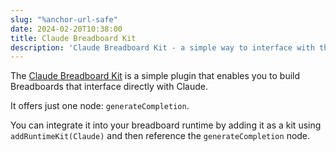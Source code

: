 ```yaml
---
slug: "%anchor-url-safe"
date: 2024-02-20T10:38:00
title: Claude Breadboard Kit
description: 'Claude Breadboard Kit - a simple way to interface with the Claude API'
---
```


The [Claude Breadboard Kit](https://github.com/PaulKinlan/claude-breadboard-kit "https://github.com/PaulKinlan/claude-breadboard-kit") is a simple plugin that enables you to build Breadboards that interface directly with Claude.

It offers just one node: `generateCompletion`.

You can integrate it into your breadboard runtime by adding it as a kit using `addRuntimeKit(Claude)` and then reference the `generateCompletion` node.
